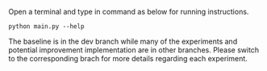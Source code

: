 Open a terminal and type in command as below for running instructions. 
```
python main.py --help
```

The baseline is in the dev branch while many of the experiments and potential improvement implementation are in other branches. Please switch to the corresponding brach for more details regarding each experiment.
